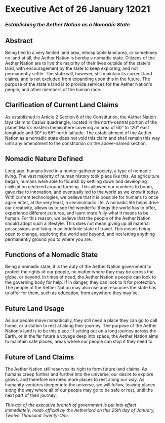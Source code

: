 # Executive Act of 26 January 12021

### _Establishing the Aether Nation as a Nomadic State_

## Abstract
Being tied to a very limited land area, inhospitable land area, or sometimes no land at all, the Aether Nation is hereby a nomadic state. Citizens of the Aether Nation are to live the majority of their lives outside of the state's land, with encouragement by the state to keep exploring, and not permanently settle. The state will, however, still maintain its current land claims, and is not excluded from expanding upon this in the future. The purpose of the state's land is to provide services for the Aether Nation's people, and other members of the human race.

## Clarification of Current Land Claims
As established in Article 2 Section 6 of the Constitution, the Aether Nation lays claim to Casius quadrangle, located in the north-central portion of the planet Mars’s eastern hemisphere covering an area of 60° to 120° east longitude and 30° to 65° north latitude. The establishment of the Aether Nation as a nomadic state does not void this claim and shall remain this way until any amendment to the constitution on the above-named section.

## Nomadic Nature Defined
Long ago, humans lived in a hunter-gatherer society, a type of nomadic living. The vast majority of human history took place like this. As agriculture began, humans were able to flourish by settling down and developing civilization centered around farming. This allowed our numbers to boom, gave rise to innovation, and eventually led to the world as we know it today. With current technologies, we believe that it is possible for humans to once again enter, at the very least, a seminomadic life. A nomadic life helps drive our creativity, allows us to see the wonderful things the world has to offer, experience different cultures, and learn more fully what it means to be human. For this reason, we believe that the people of the Aether Nation should adopt such a lifestyle. This does not mean giving up all material possessions and living in an indefinite state of travel. This means being open to change, exploring the world and beyond, and not letting anything permanently ground you to where you are.

## Functions of a Nomadic State
Being a nomadic state, it is the duty of the Aether Nation government to protect the rights of our people, no matter where they may be across the globe, or beyond. In times of need, the Aether Nation's people can look to the governing body for help. If in danger, they can look to it for protection. The people of the Aether Nation may also use any resources the state has to offer for them, such as education, from anywhere they may be.

## Future Land Usage
As our people move nomadically, they still need a place they can go to call home, or a station to rest at along their journey. The purpose of the Aether Nation's land is to be this place. If setting out on a long journey across the Earth, or in the far future a voyage deep into space, the Aether Nation aims to maintain safe places, areas where our people can stop if they need to.

## Future of Land Claims
The Aether Nation still reserves its right to form future land claims. As humans creep further and further into the universe, our desire to explore grows, and therefore we need more places to rest along our way. As humanity ventures deeper into the universe, we will follow, leaving places along the way where all of our people may go to be safe or rest, until the next part of their journey.

_This act of the executive branch of government is put into effect immediately, made official by the Aetherlord on this 26th day of January, Twelve Thousand Twenty-One._
